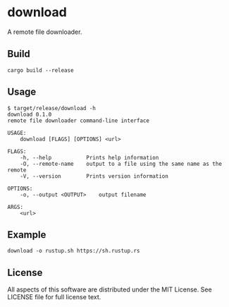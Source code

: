 # download
A remote file downloader.

## Build
```
cargo build --release
```

## Usage
```
$ target/release/download -h
download 0.1.0
remote file downloader command-line interface

USAGE:
    download [FLAGS] [OPTIONS] <url>

FLAGS:
    -h, --help           Prints help information
    -O, --remote-name    output to a file using the same name as the remote
    -V, --version        Prints version information

OPTIONS:
    -o, --output <OUTPUT>    output filename

ARGS:
    <url>
```

## Example
```
download -o rustup.sh https://sh.rustup.rs
```

## License
All aspects of this software are distributed under the MIT License. See LICENSE file for full license text.
